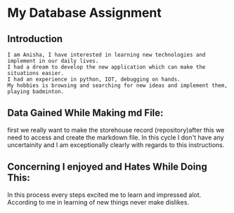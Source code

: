 # My Database Assignment
## Introduction
    I am Anisha, I have interested in learning new technologies and implement in our daily lives.
    I had a dream to develop the new application which can make the situations easier.
    I had an experience in python, IOT, debugging on hands.
    My hobbies is browsing and searching for new ideas and implement them, playing badminton.
## Data Gained While Making md File:
first we really want to make the storehouse record (repository)after this we need to access and create the markdown file.
In this cycle I don't have any uncertainity and I am exceptionally clearly with regards to this instructions.
## Concerning I enjoyed and Hates While Doing This:
In this process every steps excited me to learn and impressed alot.
According to me in learning of new things never make dislikes. 


